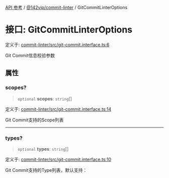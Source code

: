 [API 参考](../../../index.md) / [@142vip/commit-linter](../index.md) / GitCommitLinterOptions

# 接口: GitCommitLinterOptions

定义于: [commit-linter/src/git-commit.interface.ts:6](https://github.com/142vip/core-x/blob/67692efe75f30bef8a4893bf3d01dbe094be97e2/packages/commit-linter/src/git-commit.interface.ts#L6)

Git Commit信息校验参数

## 属性

### scopes?

> `optional` **scopes**: `string`[]

定义于: [commit-linter/src/git-commit.interface.ts:14](https://github.com/142vip/core-x/blob/67692efe75f30bef8a4893bf3d01dbe094be97e2/packages/commit-linter/src/git-commit.interface.ts#L14)

Git Commit支持的Scope列表

***

### types?

> `optional` **types**: `string`[]

定义于: [commit-linter/src/git-commit.interface.ts:10](https://github.com/142vip/core-x/blob/67692efe75f30bef8a4893bf3d01dbe094be97e2/packages/commit-linter/src/git-commit.interface.ts#L10)

Git Commit支持的Type列表，默认支持：
